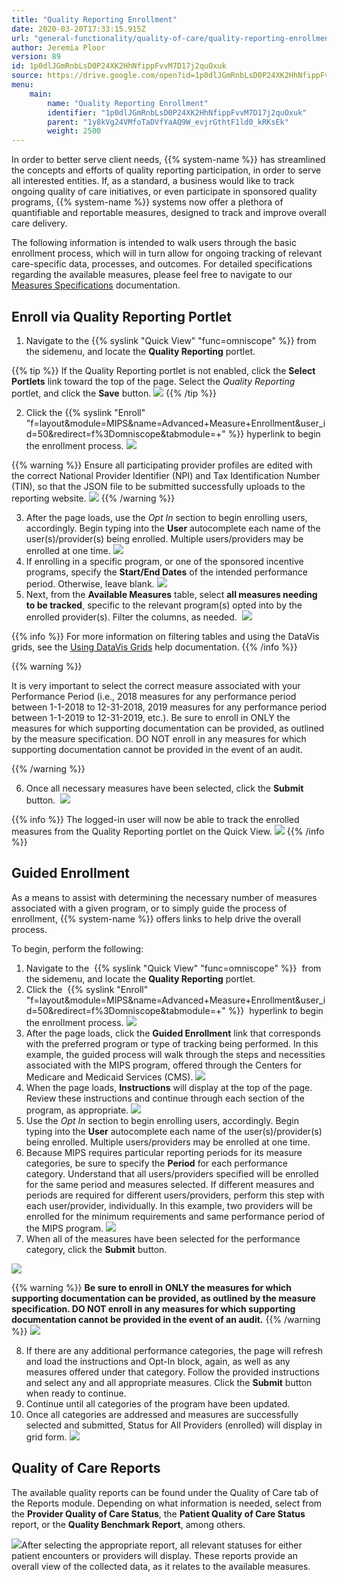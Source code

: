 ```yaml
---
title: "Quality Reporting Enrollment"
date: 2020-03-20T17:33:15.915Z
url: "general-functionality/quality-of-care/quality-reporting-enrollment.html"
author: Jeremia Ploor
version: 89
id: 1p0dlJGmRnbLsD0P24XK2HhNfippFvvM7D17j2quOxuk
source: https://drive.google.com/open?id=1p0dlJGmRnbLsD0P24XK2HhNfippFvvM7D17j2quOxuk
menu:
    main:
        name: "Quality Reporting Enrollment"
        identifier: "1p0dlJGmRnbLsD0P24XK2HhNfippFvvM7D17j2quOxuk"
        parent: "1y8kVg24VMfoTaDVfYaAQ9W_evjrGthtF1ld0_kRKsEk"
        weight: 2500
---
```

In order to better serve client needs, {{% system-name %}} has streamlined the concepts and efforts of quality reporting participation, in order to serve all interested entities. If, as a standard, a business would like to track ongoing quality of care initiatives, or even participate in sponsored quality programs, {{% system-name %}} systems now offer a plethora of quantifiable and reportable measures, designed to track and improve overall care delivery.



The following information is intended to walk users through the basic enrollment process, which will in turn allow for ongoing tracking of relevant care-specific data, processes, and outcomes. For detailed specifications regarding the available measures, please feel free to navigate to our [Measures Specifications](measures.html) documentation.

## Enroll via Quality Reporting Portlet

1. Navigate to the {{% syslink "Quick View" "func=omniscope" %}} from the sidemenu, and locate the <strong>Quality Reporting</strong> portlet. 

{{% tip %}} If the Quality Reporting portlet is not enabled, click the **Select Portlets** link toward the top of the page. Select the *Quality Reporting* portlet, and click the **Save** button. ![](../../external_files/e0e321528692f3552c985df19845b384.png) {{% /tip %}}

2. Click the {{% syslink "Enroll" "f=layout&module=MIPS&name=Advanced+Measure+Enrollment&user_id=50&redirect=f%3Domniscope&tabmodule=+" %}} hyperlink to begin the enrollment process.    ![](../../external_files/a83a8791d43b98ea130c4412a87263ee.png) 

{{% warning %}} Ensure all participating provider profiles are edited with the correct National Provider Identifier (NPI) and Tax Identification Number (TIN), so that the JSON file to be submitted successfully uploads to the reporting website. ![](../../external_files/8bba9bdf65156c632169b350636b5b4a.png) {{% /warning %}}

3. After the page loads, use the <em>Opt In</em> section to begin enrolling users, accordingly. Begin typing into the <strong>User</strong> autocomplete each name of the user(s)/provider(s) being enrolled. Multiple users/providers may be enrolled at one time.    ![](../../external_files/f049f4769b0f62f43e94e848eb886a85.png)
4. If enrolling in a specific program, or one of the sponsored incentive programs, specify the <strong>Start/End Dates</strong> of the intended performance period. Otherwise, leave blank.    ![](../../external_files/fcba7ef35dbc12c2766de3612b17a0fc.png)
5. Next, from the <strong>Available Measures</strong> table, select <strong>all measures needing to be tracked</strong>, specific to the relevant program(s) opted into by the enrolled provider(s). Filter the columns, as needed.  ![](../../external_files/25a844da1edb3f9ceb96b956fa2b433d.png) 

{{% info %}} For more information on filtering tables and using the DataVis grids, see the [Using DataVis Grids](../reports/using-datavis-grids-data-tools.html) help documentation. {{% /info %}}


 {{% warning %}} 

It is very important to select the correct measure associated with your Performance Period (i.e., 2018 measures for any performance period between 1-1-2018 to 12-31-2018, 2019 measures for any performance period between 1-1-2019 to 12-31-2019, etc.). Be sure to enroll in ONLY the measures for which supporting documentation can be provided, as outlined by the measure specification. DO NOT enroll in any measures for which supporting documentation cannot be provided in the event of an audit. 

{{% /warning %}}
  

6. Once all necessary measures have been selected, click the <strong>Submit</strong> button.  ![](../../external_files/a9861c23dae58c7cea6e656ba9b23097.png) 

{{% info %}} The logged-in user will now be able to track the enrolled measures from the Quality Reporting portlet on the Quick View. ![](../../external_files/f002496bda712e9cc35e0a2c384d84c5.png) {{% /info %}}


## Guided Enrollment

As a means to assist with determining the necessary number of measures associated with a given program, or to simply guide the process of enrollment, {{% system-name %}} offers links to help drive the overall process.

To begin, perform the following:

1. Navigate to the  {{% syslink "Quick View" "func=omniscope" %}}  from the sidemenu, and locate the <strong>Quality Reporting</strong> portlet.
2. Click the  {{% syslink "Enroll" "f=layout&module=MIPS&name=Advanced+Measure+Enrollment&user_id=50&redirect=f%3Domniscope&tabmodule=+" %}}  hyperlink to begin the enrollment process. ![](../../external_files/a83a8791d43b98ea130c4412a87263ee.png) 
3. After the page loads, click the <strong>Guided Enrollment</strong> link that corresponds with the preferred program or type of tracking being performed. In this example, the guided process will walk through the steps and necessities associated with the MIPS program, offered through the Centers for Medicare and Medicaid Services (CMS).    ![](../../external_files/d413622942396eeab63b2eedf3bca25d.png)
4. When the page loads, <strong>Instructions</strong> will display at the top of the page. Review these instructions and continue through each section of the program, as appropriate.    ![](../../external_files/5834e576130b4bc785402ae5e366b158.png)
5. Use the <em>Opt In</em> section to begin enrolling users, accordingly. Begin typing into the <strong>User</strong> autocomplete each name of the user(s)/provider(s) being enrolled. Multiple users/providers may be enrolled at one time.   
6. Because MIPS requires particular reporting periods for its measure categories, be sure to specify the <strong>Period</strong> for each performance category. Understand that all users/providers specified will be enrolled for the same period and measures selected. If different measures and periods are required for different users/providers, perform this step with each user/provider, individually. In this example, two providers will be enrolled for the minimum requirements and same performance period of the MIPS program.    ![](../../external_files/0ba4f9edee0790ce14184279bfda45b2.png)
7. When all of the measures have been selected for the performance category, click the <strong>Submit</strong> button.

![](../../external_files/952b02c0bb74b717077e1fc5faa22789.png) 

{{% warning %}} **Be sure to enroll in ONLY the measures for which supporting documentation can be provided, as outlined by the measure specification. DO NOT enroll in any measures for which supporting documentation cannot be provided in the event of an audit.** {{% /warning %}}
  ![](../../external_files/952b02c0bb74b717077e1fc5faa22789.png)



8. If there are any additional performance categories, the page will refresh and load the instructions and Opt-In block, again, as well as any measures offered under that category. Follow the provided instructions and select any and all appropriate measures. Click the <strong>Submit</strong> button when ready to continue.   
9. Continue until all categories of the program have been updated.   
10. Once all categories are addressed and measures are successfully selected and submitted, Status for All Providers (enrolled) will display in grid form.  ![](../../external_files/951a6bafb8a798692b495f81d67fd0bf.png)

## Quality of Care Reports

The available quality reports can be found under the Quality of Care tab of the Reports module. Depending on what information is needed, select from the **Provider Quality of Care Status**, the **Patient Quality of Care Status** report, or the **Quality Benchmark Report**, among others.





![](../../external_files/92390dec25bfa5e5947808833f20b533.png)After selecting the appropriate report, all relevant statuses for either patient encounters or providers will display. These reports provide an overall view of the collected data, as it relates to the available measures.

